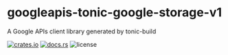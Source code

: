 # googleapis-tonic-google-storage-v1

A Google APIs client library generated by tonic-build

[![crates.io](https://img.shields.io/crates/v/googleapis-tonic-google-storage-v1)](https://crates.io/crates/googleapis-tonic-google-storage-v1)
[![docs.rs](https://img.shields.io/docsrs/googleapis-tonic-google-storage-v1)](https://docs.rs/googleapis-tonic-google-storage-v1)
![license](https://img.shields.io/crates/l/googleapis-tonic-google-storage-v1)
